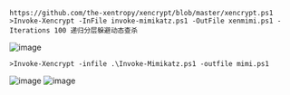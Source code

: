 	https://github.com/the-xentropy/xencrypt/blob/master/xencrypt.ps1
	>Invoke-Xencrypt -InFile invoke-mimikatz.ps1 -OutFile xenmimi.ps1 -Iterations 100 递归分层躲避动态查杀
![image](https://raw.githubusercontent.com/xiaoy-sec/Pentest_Note/master/img/89.png)

	>Invoke-Xencrypt -infile .\Invoke-Mimikatz.ps1 -outfile mimi.ps1
![image](https://raw.githubusercontent.com/xiaoy-sec/Pentest_Note/master/img/90.png)
![image](https://raw.githubusercontent.com/xiaoy-sec/Pentest_Note/master/img/91.png)